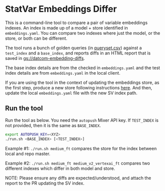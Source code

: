 # StatVar Embeddings Differ

This is a command-line tool to compare a pair of variable embeddings indexes.
An index is made up of a model + store identified in `embeddings.yaml`.  You
can compare two indexes where just the model, or the store, or both can be
different.

The tool runs a bunch of golden queries (in [queryset.csv](queryset.csv))
against a `test_index` and a `base_index`, and reports diffs in an HTML
report that is saved in [gs://datcom-embedding-diffs](https://pantheon.corp.google.com/storage/browser/datcom-embedding-diffs).

The base index details are from the checked in `embeddings.yaml` and the test
index details are from `embeddings.yaml` in the local client.

If you are using the tool in the context of updating the embeddings store, as
the first step, produce a new store following instructions
[here](../embeddings). And then, update the local `embeddings.yaml` file with
the new SV index path.

## Run the tool

Run the tool as below.  You need the `autopush` Mixer API key.  If
`TEST_INDEX` is not provided, then it is the same as `BASE_INDEX`.

```bash
export AUTOPUSH_KEY=<XYZ>
./run.sh <BASE_INDEX> [<TEST_INDEX>]
```

Example #1: `./run.sh medium_ft` compares the store for the index between
local and repo master.

Example #2: `./run.sh medium_ft medium_v2_vertexai_ft` compares two different
indexes which differ in both model and store.

NOTE: Please ensure any diffs are expected/understood, and attach the report
to the PR updating the SV index.
